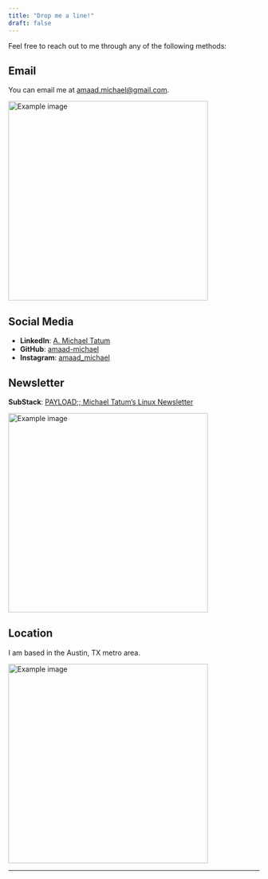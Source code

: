 ```yaml
---
title: "Drop me a line!"
draft: false
---
```


Feel free to reach out to me through any of the following methods:

## Email
You can email me at [amaad.michael@gmail.com](mailto:amaad.michael@gmail.com).

<img src="/images/stephen-harlan-NYTa57zrmQ0-unsplash.jpg" alt="Example image" width="400" height="400">

## Social Media
- **LinkedIn**: [A. Michael Tatum](https://www.linkedin.com/in/amaadmichael/)
- **GitHub**: [amaad-michael](https://github.com/amaad-michael/)
- **Instagram**: [amaad_michael](https://instagram.com/amaad_michael/)

## Newsletter
**SubStack**: [PAYLOAD;; Michael Tatum’s Linux Newsletter](https://amaadmichael.substack.com/welcome/)

<img src="/images/nail-gilfanov-TuyneoFacJg-unsplash.jpg" alt="Example image" width="400" height="400">

## Location
I am based in the Austin, TX metro area.

<img src="/images/daniel-l-wIKlZf8Jg4c-unsplash.jpg" alt="Example image" width="400" height="400">

---
